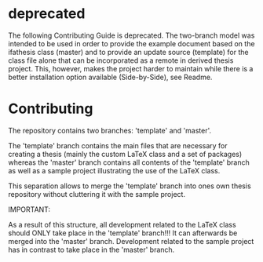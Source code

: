 # deprecated

The following Contributing Guide is deprecated. 
The two-branch model was intended to be used in order to provide the example document based on the ifathesis class (master) 
and to provide an update source (template) for the class file alone that can be incorporated as a remote in derived thesis project.
This, however, makes the project harder to maintain while there is a better installation option available (Side-by-Side), see Readme.

# Contributing

The repository contains two branches: 'template' and 'master'.

The 'template' branch contains the main files that are necessary for creating a 
thesis (mainly the custom LaTeX class and a set of packages) whereas the
'master' branch contains all contents of the 'template' branch as well as a 
sample project illustrating the use of the LaTeX class.

This separation allows to merge the 'template' branch into ones own thesis
repository without cluttering it with the sample project.

IMPORTANT:

As a result of this structure, all development related to the LaTeX class should
ONLY take place in the 'template' branch!!! It can afterwards be merged into the
'master' branch. Development related to the sample project has in contrast to
take place in the 'master' branch.